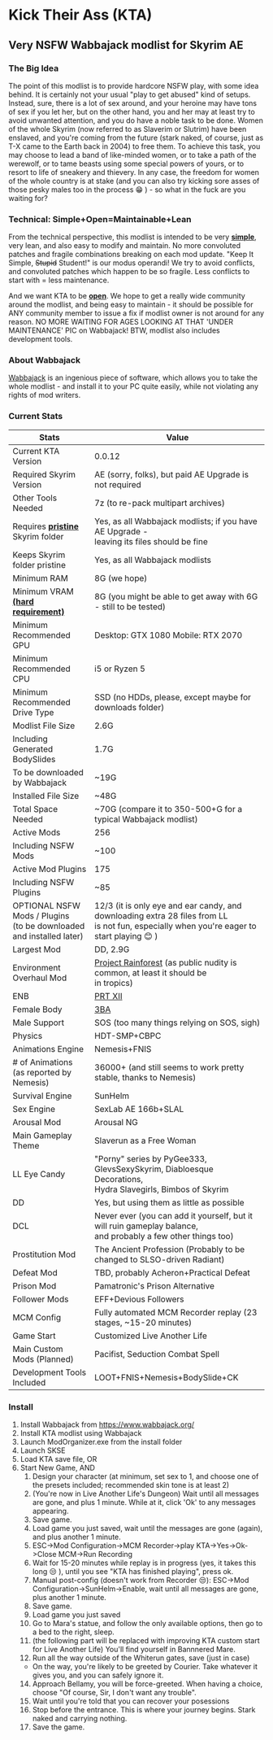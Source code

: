 # Kick Their Ass (KTA) 
## Very NSFW Wabbajack modlist for Skyrim AE

### The Big Idea
The point of this modlist is to provide hardcore NSFW play, with some idea behind. It is certainly not your usual "play to get abused" kind of setups. Instead, sure, there is a lot of sex around, and your heroine may have tons of sex if you let her, but on the other hand, you and her may at least try to avoid unwanted attention, and you do have a noble task to be done. Women of the whole Skyrim (now referred to as Slaverim or Slutrim) have been enslaved, and you're coming from the future (stark naked, of course, just as T-X came to the Earth back in 2004) to free them. To achieve this task, you may choose to lead a band of like-minded women, or to take a path of the werewolf, or to tame beasts using some special powers of yours, or to resort to life of sneakery and thievery. In any case, the freedom for women of the whole country is at stake (and you can also try kicking sore asses of those pesky males too in the process :grin: ) - so what in the fuck are you waiting for? 

### Technical: Simple+Open=Maintainable+Lean
From the technical perspective, this modlist is intended to be very <ins>**simple**</ins>, very lean, and also easy to modify and maintain. No more convoluted patches and fragile combinations breaking on each mod update. "Keep It Simple, ~~Stupid~~ Student!" is our modus operandi! We try to avoid conflicts, and convoluted patches which happen to be so fragile. Less conflicts to start with = less maintenance. 

And we want KTA to be <ins>**open**</ins>. We hope to get a really wide community around the modlist, and being easy to maintain - it should be possible for ANY community member to issue a fix if modlist owner is not around for any reason. NO MORE WAITING FOR AGES LOOKING AT THAT 'UNDER MAINTENANCE' PIC on Wabbajack! BTW, modlist also includes development tools. 

### About Wabbajack
[Wabbajack](https://www.wabbajack.org/) is an ingenious piece of software, which allows you to take the whole modlist - and install it to your PC quite easily, while not violating any rights of mod writers. 

### Current Stats
| Stats | Value |
|-----|-----|
| Current KTA Version | 0.0.12 |
| Required Skyrim Version | AE (sorry, folks), but paid AE Upgrade is not required |
| Other Tools Needed | 7z (to re-pack multipart archives) |
| Requires <ins>**pristine**</ins> Skyrim folder | Yes, as all Wabbajack modlists; if you have AE Upgrade - <br> leaving its files should be fine |
| Keeps Skyrim folder pristine | Yes, as all Wabbajack modlists |
| Minimum RAM | 8G (we hope)  |
| Minimum VRAM <ins>**(hard requirement)**</ins> | 8G (you might be able to get away with 6G - still to be tested) |
| Minimum Recommended GPU | Desktop: GTX 1080 Mobile: RTX 2070 |
| Minimum Recommended CPU | i5 or Ryzen 5 |
| Minimum Recommended Drive Type | SSD (no HDDs, please, except maybe for downloads folder) |
| Modlist File Size | 2.6G |
| Including Generated BodySlides | 1.7G |
| To be downloaded by Wabbajack | ~19G |
| Installed File Size | ~48G |
| Total Space Needed | ~70G (compare it to 350-500+G for a typical Wabbajack modlist) |
| Active Mods | 256 |
| Including NSFW Mods | ~100 |
| Active Mod Plugins | 175 |
| Including NSFW Plugins | ~85 |
| OPTIONAL NSFW Mods / Plugins <br> (to be downloaded and installed later) | 12/3 (it is only eye and ear candy, and downloading extra 28 files from LL <br> is not fun, especially when you're eager to start playing :blush: )|
| Largest Mod | DD, 2.9G | 
| Environment Overhaul Mod | [Project Rainforest](https://www.nexusmods.com/skyrimspecialedition/mods/20636) (as public nudity is common, at least it should be <br> in tropics) | 
| ENB | [PRT XII](https://www.nexusmods.com/skyrimspecialedition/mods/4743/?tab=files) |
| Female Body | [3BA](https://www.nexusmods.com/skyrimspecialedition/mods/30174) |
| Male Support | SOS (too many things relying on SOS, sigh) |
| Physics | HDT-SMP+CBPC |
| Animations Engine | Nemesis+FNIS |
| # of Animations (as reported by Nemesis) | 36000+ (and still seems to work pretty stable, thanks to Nemesis) |
| Survival Engine | SunHelm |
| Sex Engine | SexLab AE 166b+SLAL |
| Arousal Mod | Arousal NG |
| Main Gameplay Theme | Slaverun as a Free Woman |
| LL Eye Candy | "Porny" series by PyGee333, GlevsSexySkyrim, Diabloesque Decorations, <br> Hydra Slavegirls, Bimbos of Skyrim |
| DD | Yes, but using them as little as possible |
| DCL | Never ever (you can add it yourself, but it will ruin gameplay balance, <br> and probably a few other things too) | 
| Prostitution Mod | The Ancient Profession (Probably to be changed to SLSO-driven Radiant) |
| Defeat Mod | TBD, probably Acheron+Practical Defeat |
| Prison Mod | Pamatronic's Prison Alternative |
| Follower Mods | EFF+Devious Followers |
| MCM Config | Fully automated MCM Recorder replay (23 stages, ~15-20 minutes) |
| Game Start | Customized Live Another Life | 
| Main Custom Mods (Planned) | Pacifist, Seduction Combat Spell | 
| Development Tools Included | LOOT+FNIS+Nemesis+BodySlide+CK |

### Install
1. Install Wabbajack from https://www.wabbajack.org/
2. Install KTA modlist using Wabbajack
3. Launch ModOrganizer.exe from the install folder
4. Launch SKSE
5. Load KTA save file, OR
6. Start New Game, AND
   1. Design your character (at minimum, set sex to 1, and choose one of the presets included; recommended skin tone is at least 2)
   2. (You're now in Live Another Life's Dungeon) Wait until all messages are gone, and plus 1 minute. While at it, click 'Ok' to any messages appearing.
   3. Save game.
   4. Load game you just saved, wait until the messages are gone (again), and plus another 1 minute.
   5. ESC->Mod Configuration->MCM Recorder->play KTA->Yes->Ok->Close MCM->Run Recording
   6. Wait for 15-20 minutes while replay is in progress (yes, it takes this long 😒 ), until you see "KTA has finished playing", press ok.
   7. Manual post-config (doesn't work from Recorder 😒): ESC->Mod Configuration->SunHelm->Enable, wait until all messages are gone, plus another 1 minute.
   8. Save game.
   9. Load game you just saved
   10. Go to Mara's statue, and follow the only available options, then go to a bed to the right, sleep.
   11. (the following part will be replaced with improving KTA custom start for Live Another Life) You'll find yourself in Bannnered Mare.
   12. Run all the way outside of the Whiterun gates, save (just in case)
      - On the way, you're likely to be greeted by Courier. Take whatever it gives you, and you can safely ignore it. 
   14. Approach Bellamy, you will be force-greeted. When having a choice, choose "Of course, Sir, I don't want any trouble".
   15. Wait until you're told that you can recover your posessions
   16. Stop before the entrance. This is where your journey begins. Stark naked and carrying nothing.
   17. Save the game.
